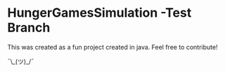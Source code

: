 # HungerGamesSimulation -Test Branch
This was created as a fun project created in java.
Feel free to contribute!

¯\\\_(ツ)\_/¯
